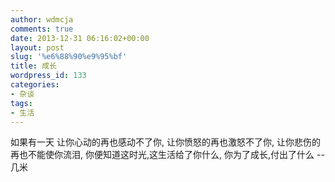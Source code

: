 ```yaml
---
author: wdmcja
comments: true
date: 2013-12-31 06:16:02+00:00
layout: post
slug: '%e6%88%90%e9%95%bf'
title: 成长
wordpress_id: 133
categories:
- 杂谈
tags:
- 生活
---
```


  如果有一天
   让你心动的再也感动不了你,
   让你愤怒的再也激怒不了你,
   让你悲伤的再也不能使你流泪,
   你便知道这时光,这生活给了你什么,
   你为了成长,付出了什么
   --几米
